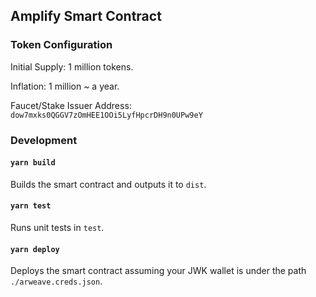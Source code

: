 ## Amplify Smart Contract

### Token Configuration

Initial Supply: 1 million tokens.

Inflation: 1 million ~ a year.

Faucet/Stake Issuer Address: `dow7mxks0QGGV7zOmHEE1OOi5LyfHpcrDH9n0UPw9eY`

### Development

#### `yarn build`

Builds the smart contract and outputs it to `dist`.

#### `yarn test`

Runs unit tests in `test`.

#### `yarn deploy`

Deploys the smart contract assuming your JWK wallet is under the path `./arweave.creds.json`.